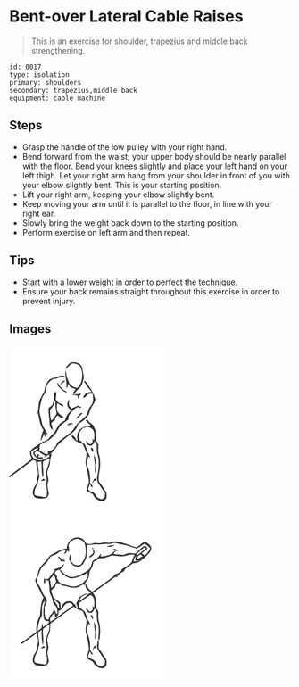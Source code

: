 # Bent-over Lateral Cable Raises
> This is an exercise for shoulder, trapezius and middle back strengthening.

``` 
id: 0017 
type: isolation 
primary: shoulders 
secondary: trapezius,middle back 
equipment: cable machine 
``` 

## Steps

 - Grasp the handle of the low pulley with your right hand.
 - Bend forward from the waist; your upper body should be nearly parallel with the floor. Bend your knees slightly and place your left hand on your left thigh. Let your right arm hang from your shoulder in front of you with your elbow slightly bent. This is your starting position.
 - Lift your right arm, keeping your elbow slightly bent.
 - Keep moving your arm until it is parallel to the floor, in line with your right ear.
 - Slowly bring the weight back down to the starting position.
 - Perform exercise on left arm and then repeat.

## Tips

 - Start with a lower weight in order to perfect the technique.
 - Ensure your back remains straight throughout this exercise in order to prevent injury.

## Images

<svg width="209pt" height="300" viewBox="0 0 209 225" xmlns="http://www.w3.org/2000/svg">
  <g fill="#FFF">
    <path d="M0 0h209v225H0v-47.06c10.69-7.96 21.39-15.9 32.07-23.87 1.27.59 2.55 1.19 3.82 1.79.04 4.51 1.1 8.88 2.36 13.19 1.28 4.43-1.11 8.66-1.15 13.06.01 5.2-4.94 8.71-5.4 13.83-1.43 4.22 1.68 9.39 6.2 9.75 3.84.53 7.93.98 11.67-.31 1.69-1.33 2.94-3.33 3.49-5.4-.39-3.72-1.52-7.33-1.84-11.05.08-2.7 1.1-5.27 1.28-7.96-.22-3.33-1.62-6.49-1.53-9.86.25-4.94 3.75-9.06 3.75-14.06.01-3.66 1.1-7.14 2.2-10.59l-1.94.19c3.24-3 6.15-6.32 8.51-10.06 2.97-4.97 8.12-7.85 12.13-11.86 6.48-5.42 15.04-10.08 16.97-19.04 5.09-2.29 9.28-6.12 12.76-10.42 2.62-3.23 2.59-7.69 4.75-11.17 1.88-3.63 5.01-6.87 5.45-11.07-1.48-7.82-5.9-14.62-10.55-20.92-1-1.39-2.02-2.76-3.07-4.12-.46.1-1.39.32-1.85.42 3.38 4.87 6.5 9.95 10.66 14.21-4.98-.01-10.84 2.55-11.46 8.12 2.88-.39 4.58-2.6 6.01-4.87 2.23-.36 4.48-.63 6.75-.73.28 3.6.9 7.26.12 10.83-.46 3.38-3.11 5.74-4.83 8.5-1.38 3.51-2.22 7.3-4.36 10.47-2.65 3.72-6.94 5.67-10.03 8.95-4.47 4.38-6.66 10.65-11.86 14.36-5.68 4.25-11.34 8.55-17.01 12.82-1.18 6.19-6.36 10.79-12.34 12.26.07.97.13 1.94.2 2.92-4.58.88-7.77-3.02-11.54-4.83.28-2.43.44-4.88.58-7.33 3.78-3.35 8.92-4.3 12.98-7.2 1.99-1.65 3.79-3.53 5.73-5.24 4.6-4.04 5.98-10.49 10.23-14.8 3.05-2.26 6.17-4.43 9.27-6.63-.31-3.04.76-6.01 2.7-8.35 2.81-3.5 5.9-7.27 10.29-8.77.99.42 1.94.91 2.86 1.49.67-.6 1.33-1.19 2.01-1.79-.76-.03-2.26-.1-3.01-.14l-1.8-1.52c-2.27 1.17-4.62 2.22-7.07 2.99-.39.27-1.17.82-1.56 1.09-1.16-1.19-2.4-2.34-3.29-3.75-.53-3.21-.05-6.47-.03-9.69-.96 3.5-3.52 7.12-1.77 10.79.74 2.33 2.99 3.45 4.93 4.62-4.2 3.79-7.6 8.45-8.72 14.1-2.78 1.63-6.08 2.8-7.98 5.55-3.16 4.19-4.85 9.42-8.83 13-3.49 2.9-5.58 7.65-10.24 8.94-3.6 1.05-6.77 3.02-9.56 5.5-3.77 2.49-7.79 4.76-10.51 8.5.03 2.95.49 5.89 2.12 8.41-.12.66-.35 1.99-.47 2.65-9.73 7.34-19.64 14.44-29.25 21.92V0m81.02 23.98c-2.36 2.31-5.01 4.86-5.31 8.35 2.61-2.81 5.21-5.75 8.55-7.73 3.89-.99 7.87.85 10.66 3.5 3.86 6.41 3.63 14.41 1.6 21.39-.74 2.93-3.04 5.03-4.54 7.56-4.38.43-8.12-2.09-11.04-5.07-1.19-2.5-1.79-5.25-3.02-7.75-1.6-3.3-.92-7.17-2.37-10.51-1.42 8.01 2.39 15.72 1.04 23.72 2.17-1 2.15-3.43 2.24-5.43 2.07 3.85 5.98 6.35 10.32 6.78-1.36 1.81-2.73 3.61-3.98 5.5l2.12.29c2.4-2.37 4.67-4.87 7.12-7.18 3.28-2.91 4.06-7.43 5.18-11.44 1.71-5.2-1.5-10.24-1.5-15.45-2.17-6.82-10.96-9.61-17.07-6.53M59.81 43.75c-4.58.57-7.99 4.14-10.23 7.93-2.6 3.92-1.32 9.15-3.94 13.05-2.46 3.63-4.52 7.57-5.77 11.77-.79 4.45-.56 9.06-1.85 13.44 2.33 8.12 2.52 17.22 7.81 24.19-2.33 4.49-3.26 9.69-3.74 14.79 2.29-3.23 2.73-7.62 5.96-10.19-.21 1.23-.64 3.68-.85 4.9 1.19-1.13 2.28-2.36 3.25-3.68.72-2.33-.94-4.36-2.21-6.13-2.97-3.62-4.51-8.2-5.14-12.78-.67-4.7-3.03-9.12-2.61-13.97.71-5.41 2.18-10.69 3.51-15.98 1.09-4.07 5.56-6.58 5.64-11.01.53-3.45.18-7.78 3.35-10.09 1.84-1.47 3.39-3.29 5.35-4.61 2-.47 4.15-.3 6.05-1.17 3.33-1.62 7.12-1.28 10.67-2.02-4.71-3.88-10.31.7-15.25 1.56m8.89 9.43c2.17-1.72 4.14-3.67 6.4-5.27-3-1.61-5.96 2.59-6.4 5.27m-4.43-3.33c.31 1.7.57 3.42 1.16 5.05 3.62 3.47 6.85 7.57 11.98 8.8-.95-2.12-3.27-2.66-5.03-3.85-1.73-1.7-3.26-3.6-5.01-5.28-.72-1.77-1.72-3.39-3.1-4.72m-4.45 16.29c.95 4.38-.01 8.88-1.65 12.98-.82 2.46-3.5 3.4-5.21 5.14-1.04 6.6 1.16 13.15.97 19.77.08 3.47.89 7.98 4.41 9.56-.18-2.96-1.24-5.73-2.18-8.5 1.61-1.64 2.9-3.85 5.39-4.18-.39-2.69 1.02-4.93 3.11-6.47 2.51 1.01 6.01 5.14 8.36 1.99-3.23-2.2-6.95-4.3-8.64-8.01-1.02-3.39-.49-7.01-.15-10.47 1.64.67 3.37 1.33 4.35 2.92 1.3.57 2.62 1.07 3.95 1.56.48-3.23-3.1-3.5-5.29-4.53-2.29-.9-3.42-3.28-4.89-5.08.29-3.06.77-6.12.87-9.19-1.54-2.43-3.77.7-3.4 2.51m32.02-.27c-2.63-.08-5.59-1.03-7.82.89 2.66.12 5.41.09 7.84 1.34.12 1.34.25 2.69.38 4.03 1.29-2.5 2.71-4.93 4.39-7.18-1.63.12-3.25.35-4.79.92m-1.97 33.27c3.74-1.72 5.97-5.49 9.03-8.13-.69.05-2.09.14-2.78.19-2.41 2.36-4.86 4.8-6.25 7.94m14.74-.23c-.45.65-1.37 1.95-1.82 2.6 1.87 2.55 4.73 4.11 6.59 6.67-2.45 1.5-5.24 1.12-7.94 1.37-3.76 1.49-7.68 3.74-9.23 7.7-1.71 3.48-.99 7.45-.62 11.14-1.89-.75-2.51-2.68-3.13-4.44-1.6-.81-3.41-4.65-4.86-1.89 1.69 4.56 6.14 7.07 10.29 9.06 1.85.76 4.49.64 5.3 2.88 1.63 3.65 3.1 7.39 4.6 11.1-.07 4.31-1.39 8.52-1.36 12.84.21 4.44 2.16 8.55 2.71 12.94.52 3.99 1.57 7.92 1.73 11.95.17 4.59-3.76 8.72-2.18 13.36 1.6 1.64 3.99 2.05 5.92 3.18 2.74 1.61 3.09 5.4 5.87 6.92 1.36.87 2.72 1.76 3.96 2.79 2.33.41 4.69.37 7.03.19 1.01-1.35 2.07-2.67 3.2-3.93.03-2.42.13-4.86-.23-7.26-2.09-3.42-4.49-6.66-6.49-10.14-1.29-2.3-3.96-4.01-3.9-6.89-.46-6.44 1.78-12.66 2.05-19.05-.07-5.13-.02-10.37-1.71-15.28-1.44-4.18-.62-8.56-.72-12.85-.01-2.68-3.35-4.1-3.15-6.76.83-6.95-.2-14.3-4.35-20.09-2.98-2.26-6.34-4.34-7.56-8.11m-26.96 8.68c2.81-.55 5.61-1.15 8.31-2.1-2.81-1.64-6.74-.89-8.31 2.1z"/>
    <path d="M61.61 73.91l.4 3.22c-.54 4.96.73 9.86 1.42 14.74-1.82 3.48-3.65 7.15-7.09 9.3-1.61-4.27-1.54-8.9-1.59-13.39.07-1.59 1.44-2.64 2.34-3.79 2.71-2.71 2.91-6.78 4.52-10.08zM97.73 112.7c4.37-4.41 13.45-3.27 15.67 2.83 1.66 3.98.47 8.34.45 12.49-.53-.67-1.58-2-2.11-2.66-.1 2.32 1.15 5.83-1.63 7.13-3.25 1.78-4.99-2.41-6.75-4.38-.33 3.01 1.38 6.22 4.57 6.68 3.69 1.09 5.74-2.94 6.65-5.81 1.05 1.95 3.03 3.63 2.92 6-.17 4.4-.31 8.95 1.28 13.14 2.64 9.77 1.09 20.07-.91 29.8-.07 3.34.64 6.82 2.8 9.46 2.92 3.71 4.85 8.1 8.02 11.63-.13 1.67-.24 3.34-.32 5.02-1.47 1.3-2.93 2.98-5.04 3.06-1.77-.69-3.49-1.51-5.1-2.5-1.86-1.83-2.45-4.74-4.78-6.16-2.41-1.61-6.08-1.75-7.52-4.52.01-2.83 1.98-5.18 2.33-7.95.49 1.26.92 2.55 1.31 3.86.97.44 1.95.88 2.94 1.32-.87-2.43-2.51-4.42-4.09-6.41.74-4.61-.1-9.27-.67-13.85-.47-4.14-3.3-7.69-3.21-11.93-.09-3.25.97-6.38 1.62-9.54.87.62 1.75 1.23 2.64 1.82-.83-3.03-2.34-5.78-4.03-8.4-1.64-4.34-1.85-10.52-7.09-12.14-.67-1.57-2.16-2.39-3.59-3.15-1.19-5.07-.64-11.33 3.64-14.84m11.53 25.68c.69 1.73 1.64 3.35 2.46 5.03 2.31-1.55.4-6.62-2.46-5.03m4.47 8.39c-.12 4.83.79 9.58 1.67 14.3-.39 3.61-.94 7.27-.33 10.9 1.7-8.28 2.33-17.33-1.34-25.2m1.19 31.96c-.44.67-1.31 2-1.74 2.67-.6 1.4-1.25 2.78-1.87 4.18 1.21-.84 1.94-2.11 2.67-3.35l2.55-.12c-.53-1.13-1.07-2.26-1.61-3.38zM29.63 143.09c2.22-2.45 5.21-3.99 8.32-5.01.26.18.79.55 1.05.74-1.92 1.58-4.08 2.82-6.21 4.1-.24.57-.72 1.72-.96 2.3 1.01 3.09 3.08 5.57 5.82 7.29 2.39-.66 6.11 1.14 7.58-1.23l-.02-.67c-2.08.08-4.16.11-6.24.14l.96-3.73c-.39-.16-1.18-.5-1.58-.66-.63 1.22-1.29 2.42-1.98 3.61-.99-1.65-1.95-3.31-2.92-4.98l4.26-3.39c3.34 2.78 6.86 5.4 10.88 7.13-.57.5-1.71 1.49-2.28 1.99 2.53-1.02 4.77-2.66 7.19-3.9.08.8.22 2.38.29 3.18-5.23 2.96-11.65 6.48-17.67 3.76-4.25-1.55-7.3-6.07-6.49-10.67zM45.43 156.04c2.95-1.3 5.94-2.53 8.85-3.94-.27 6.65-3.93 12.45-4.92 18.93-.67 3.99 1.58 7.93.66 11.9-1.67 5.98 1.77 12.05.3 18.11.16 1.93-1.46 2.86-3.03 3.38-4.4-1.55-9.32-1.01-13.52-3.23-.79-5.75 1.94-10.88 4.71-15.65.22-3.01.97-5.89 1.98-8.7-.94-6.55-1.94-13.11-2.34-19.73 1.62-.28 3.23-.55 4.85-.81.6 7.3.04 14.83 1.93 21.98 2.08-7.31-.84-14.89.53-22.24m-3.27 26.65c1.97-.34 3.94-.69 5.92-1.01l-2.1-2.34c-1.29 1.09-2.58 2.2-3.82 3.35z"/>
  </g>
  <g fill="#333">
    <path d="M81.02 23.98c6.11-3.08 14.9-.29 17.07 6.53 0 5.21 3.21 10.25 1.5 15.45-1.12 4.01-1.9 8.53-5.18 11.44-2.45 2.31-4.72 4.81-7.12 7.18l-2.12-.29c1.25-1.89 2.62-3.69 3.98-5.5-4.34-.43-8.25-2.93-10.32-6.78-.09 2-.07 4.43-2.24 5.43 1.35-8-2.46-15.71-1.04-23.72 1.45 3.34.77 7.21 2.37 10.51 1.23 2.5 1.83 5.25 3.02 7.75 2.92 2.98 6.66 5.5 11.04 5.07 1.5-2.53 3.8-4.63 4.54-7.56 2.03-6.98 2.26-14.98-1.6-21.39-2.79-2.65-6.77-4.49-10.66-3.5-3.34 1.98-5.94 4.92-8.55 7.73.3-3.49 2.95-6.04 5.31-8.35zM59.81 43.75c4.94-.86 10.54-5.44 15.25-1.56-3.55.74-7.34.4-10.67 2.02-1.9.87-4.05.7-6.05 1.17-1.96 1.32-3.51 3.14-5.35 4.61-3.17 2.31-2.82 6.64-3.35 10.09-.08 4.43-4.55 6.94-5.64 11.01-1.33 5.29-2.8 10.57-3.51 15.98-.42 4.85 1.94 9.27 2.61 13.97.63 4.58 2.17 9.16 5.14 12.78 1.27 1.77 2.93 3.8 2.21 6.13-.97 1.32-2.06 2.55-3.25 3.68.21-1.22.64-3.67.85-4.9-3.23 2.57-3.67 6.96-5.96 10.19.48-5.1 1.41-10.3 3.74-14.79-5.29-6.97-5.48-16.07-7.81-24.19 1.29-4.38 1.06-8.99 1.85-13.44 1.25-4.2 3.31-8.14 5.77-11.77 2.62-3.9 1.34-9.13 3.94-13.05 2.24-3.79 5.65-7.36 10.23-7.93z"/>
    <path d="M68.7 53.18c.44-2.68 3.4-6.88 6.4-5.27-2.26 1.6-4.23 3.55-6.4 5.27zM100.08 48.41c.46-.1 1.39-.32 1.85-.42 1.05 1.36 2.07 2.73 3.07 4.12 4.65 6.3 9.07 13.1 10.55 20.92-.44 4.2-3.57 7.44-5.45 11.07-2.16 3.48-2.13 7.94-4.75 11.17-3.48 4.3-7.67 8.13-12.76 10.42-1.93 8.96-10.49 13.62-16.97 19.04-4.01 4.01-9.16 6.89-12.13 11.86-2.36 3.74-5.27 7.06-8.51 10.06l1.94-.19c-1.1 3.45-2.19 6.93-2.2 10.59 0 5-3.5 9.12-3.75 14.06-.09 3.37 1.31 6.53 1.53 9.86-.18 2.69-1.2 5.26-1.28 7.96.32 3.72 1.45 7.33 1.84 11.05-.55 2.07-1.8 4.07-3.49 5.4-3.74 1.29-7.83.84-11.67.31-4.52-.36-7.63-5.53-6.2-9.75.46-5.12 5.41-8.63 5.4-13.83.04-4.4 2.43-8.63 1.15-13.06-1.26-4.31-2.32-8.68-2.36-13.19-1.27-.6-2.55-1.2-3.82-1.79-10.68 7.97-21.38 15.91-32.07 23.87v-2.18c9.61-7.48 19.52-14.58 29.25-21.92.12-.66.35-1.99.47-2.65-1.63-2.52-2.09-5.46-2.12-8.41 2.72-3.74 6.74-6.01 10.51-8.5 2.79-2.48 5.96-4.45 9.56-5.5 4.66-1.29 6.75-6.04 10.24-8.94 3.98-3.58 5.67-8.81 8.83-13 1.9-2.75 5.2-3.92 7.98-5.55 1.12-5.65 4.52-10.31 8.72-14.1-1.94-1.17-4.19-2.29-4.93-4.62-1.75-3.67.81-7.29 1.77-10.79-.02 3.22-.5 6.48.03 9.69.89 1.41 2.13 2.56 3.29 3.75.39-.27 1.17-.82 1.56-1.09 2.45-.77 4.8-1.82 7.07-2.99l1.8 1.52c.75.04 2.25.11 3.01.14-.68.6-1.34 1.19-2.01 1.79-.92-.58-1.87-1.07-2.86-1.49-4.39 1.5-7.48 5.27-10.29 8.77-1.94 2.34-3.01 5.31-2.7 8.35-3.1 2.2-6.22 4.37-9.27 6.63-4.25 4.31-5.63 10.76-10.23 14.8-1.94 1.71-3.74 3.59-5.73 5.24-4.06 2.9-9.2 3.85-12.98 7.2-.14 2.45-.3 4.9-.58 7.33 3.77 1.81 6.96 5.71 11.54 4.83-.07-.98-.13-1.95-.2-2.92 5.98-1.47 11.16-6.07 12.34-12.26 5.67-4.27 11.33-8.57 17.01-12.82 5.2-3.71 7.39-9.98 11.86-14.36 3.09-3.28 7.38-5.23 10.03-8.95 2.14-3.17 2.98-6.96 4.36-10.47 1.72-2.76 4.37-5.12 4.83-8.5.78-3.57.16-7.23-.12-10.83-2.27.1-4.52.37-6.75.73-1.43 2.27-3.13 4.48-6.01 4.87.62-5.57 6.48-8.13 11.46-8.12-4.16-4.26-7.28-9.34-10.66-14.21m-70.45 94.68c-.81 4.6 2.24 9.12 6.49 10.67 6.02 2.72 12.44-.8 17.67-3.76-.07-.8-.21-2.38-.29-3.18-2.42 1.24-4.66 2.88-7.19 3.9.57-.5 1.71-1.49 2.28-1.99-4.02-1.73-7.54-4.35-10.88-7.13l-4.26 3.39c.97 1.67 1.93 3.33 2.92 4.98.69-1.19 1.35-2.39 1.98-3.61.4.16 1.19.5 1.58.66l-.96 3.73c2.08-.03 4.16-.06 6.24-.14l.02.67c-1.47 2.37-5.19.57-7.58 1.23-2.74-1.72-4.81-4.2-5.82-7.29.24-.58.72-1.73.96-2.3 2.13-1.28 4.29-2.52 6.21-4.1-.26-.19-.79-.56-1.05-.74-3.11 1.02-6.1 2.56-8.32 5.01m15.8 12.95c-1.37 7.35 1.55 14.93-.53 22.24-1.89-7.15-1.33-14.68-1.93-21.98-1.62.26-3.23.53-4.85.81.4 6.62 1.4 13.18 2.34 19.73-1.01 2.81-1.76 5.69-1.98 8.7-2.77 4.77-5.5 9.9-4.71 15.65 4.2 2.22 9.12 1.68 13.52 3.23 1.57-.52 3.19-1.45 3.03-3.38 1.47-6.06-1.97-12.13-.3-18.11.92-3.97-1.33-7.91-.66-11.9.99-6.48 4.65-12.28 4.92-18.93-2.91 1.41-5.9 2.64-8.85 3.94zM64.27 49.85c1.38 1.33 2.38 2.95 3.1 4.72 1.75 1.68 3.28 3.58 5.01 5.28 1.76 1.19 4.08 1.73 5.03 3.85-5.13-1.23-8.36-5.33-11.98-8.8-.59-1.63-.85-3.35-1.16-5.05z"/>
    <path d="M59.82 66.14c-.37-1.81 1.86-4.94 3.4-2.51-.1 3.07-.58 6.13-.87 9.19 1.47 1.8 2.6 4.18 4.89 5.08 2.19 1.03 5.77 1.3 5.29 4.53-1.33-.49-2.65-.99-3.95-1.56-.98-1.59-2.71-2.25-4.35-2.92-.34 3.46-.87 7.08.15 10.47 1.69 3.71 5.41 5.81 8.64 8.01-2.35 3.15-5.85-.98-8.36-1.99-2.09 1.54-3.5 3.78-3.11 6.47-2.49.33-3.78 2.54-5.39 4.18.94 2.77 2 5.54 2.18 8.5-3.52-1.58-4.33-6.09-4.41-9.56.19-6.62-2.01-13.17-.97-19.77 1.71-1.74 4.39-2.68 5.21-5.14 1.64-4.1 2.6-8.6 1.65-12.98m1.79 7.77c-1.61 3.3-1.81 7.37-4.52 10.08-.9 1.15-2.27 2.2-2.34 3.79.05 4.49-.02 9.12 1.59 13.39 3.44-2.15 5.27-5.82 7.09-9.3-.69-4.88-1.96-9.78-1.42-14.74l-.4-3.22zM91.84 65.87c1.54-.57 3.16-.8 4.79-.92-1.68 2.25-3.1 4.68-4.39 7.18-.13-1.34-.26-2.69-.38-4.03-2.43-1.25-5.18-1.22-7.84-1.34 2.23-1.92 5.19-.97 7.82-.89zM89.87 99.14c1.39-3.14 3.84-5.58 6.25-7.94.69-.05 2.09-.14 2.78-.19-3.06 2.64-5.29 6.41-9.03 8.13zM104.61 98.91c1.22 3.77 4.58 5.85 7.56 8.11 4.15 5.79 5.18 13.14 4.35 20.09-.2 2.66 3.14 4.08 3.15 6.76.1 4.29-.72 8.67.72 12.85 1.69 4.91 1.64 10.15 1.71 15.28-.27 6.39-2.51 12.61-2.05 19.05-.06 2.88 2.61 4.59 3.9 6.89 2 3.48 4.4 6.72 6.49 10.14.36 2.4.26 4.84.23 7.26a57.151 57.151 0 0 0-3.2 3.93c-2.34.18-4.7.22-7.03-.19-1.24-1.03-2.6-1.92-3.96-2.79-2.78-1.52-3.13-5.31-5.87-6.92-1.93-1.13-4.32-1.54-5.92-3.18-1.58-4.64 2.35-8.77 2.18-13.36-.16-4.03-1.21-7.96-1.73-11.95-.55-4.39-2.5-8.5-2.71-12.94-.03-4.32 1.29-8.53 1.36-12.84-1.5-3.71-2.97-7.45-4.6-11.1-.81-2.24-3.45-2.12-5.3-2.88-4.15-1.99-8.6-4.5-10.29-9.06 1.45-2.76 3.26 1.08 4.86 1.89.62 1.76 1.24 3.69 3.13 4.44-.37-3.69-1.09-7.66.62-11.14 1.55-3.96 5.47-6.21 9.23-7.7 2.7-.25 5.49.13 7.94-1.37-1.86-2.56-4.72-4.12-6.59-6.67.45-.65 1.37-1.95 1.82-2.6m-6.88 13.79c-4.28 3.51-4.83 9.77-3.64 14.84 1.43.76 2.92 1.58 3.59 3.15 5.24 1.62 5.45 7.8 7.09 12.14 1.69 2.62 3.2 5.37 4.03 8.4-.89-.59-1.77-1.2-2.64-1.82-.65 3.16-1.71 6.29-1.62 9.54-.09 4.24 2.74 7.79 3.21 11.93.57 4.58 1.41 9.24.67 13.85 1.58 1.99 3.22 3.98 4.09 6.41-.99-.44-1.97-.88-2.94-1.32-.39-1.31-.82-2.6-1.31-3.86-.35 2.77-2.32 5.12-2.33 7.95 1.44 2.77 5.11 2.91 7.52 4.52 2.33 1.42 2.92 4.33 4.78 6.16 1.61.99 3.33 1.81 5.1 2.5 2.11-.08 3.57-1.76 5.04-3.06.08-1.68.19-3.35.32-5.02-3.17-3.53-5.1-7.92-8.02-11.63-2.16-2.64-2.87-6.12-2.8-9.46 2-9.73 3.55-20.03.91-29.8-1.59-4.19-1.45-8.74-1.28-13.14.11-2.37-1.87-4.05-2.92-6-.91 2.87-2.96 6.9-6.65 5.81-3.19-.46-4.9-3.67-4.57-6.68 1.76 1.97 3.5 6.16 6.75 4.38 2.78-1.3 1.53-4.81 1.63-7.13.53.66 1.58 1.99 2.11 2.66.02-4.15 1.21-8.51-.45-12.49-2.22-6.1-11.3-7.24-15.67-2.83zM77.65 107.59c1.57-2.99 5.5-3.74 8.31-2.1-2.7.95-5.5 1.55-8.31 2.1z"/>
    <path d="M109.26 138.38c2.86-1.59 4.77 3.48 2.46 5.03-.82-1.68-1.77-3.3-2.46-5.03zM113.73 146.77c3.67 7.87 3.04 16.92 1.34 25.2-.61-3.63-.06-7.29.33-10.9-.88-4.72-1.79-9.47-1.67-14.3zM114.92 178.73c.54 1.12 1.08 2.25 1.61 3.38l-2.55.12c-.73 1.24-1.46 2.51-2.67 3.35.62-1.4 1.27-2.78 1.87-4.18.43-.67 1.3-2 1.74-2.67zM42.16 182.69c1.24-1.15 2.53-2.26 3.82-3.35l2.1 2.34c-1.98.32-3.95.67-5.92 1.01z"/>
  </g>
</svg>

<svg width="209pt" height="300" viewBox="0 0 209 225" xmlns="http://www.w3.org/2000/svg">
  <g fill="#FFF">
    <path d="M0 0h209v225H0V0m77.28 48.32c-7.54.82-14.17 4.68-20.7 8.25-3.4 1.94-4.92 5.8-7.53 8.55-3.25 3.41-6.81 6.68-8.87 11-2.23 3.89-1.47 8.85-4.27 12.5-1.82 1.88-.99 4.49.17 6.46 3.56 6.2 5.74 13.13 9.78 19.08-3.89 7.43-3.76 16.24-4.72 24.45-3.43 6.66-5.54 14.25-4.82 21.79-6.75 5.2-13.8 10-20.67 15.03.33.31.99.93 1.32 1.25 6.56-4.73 13.21-9.34 19.66-14.22.71 3.81 2.35 7.51 1.94 11.47-.06 2.43-1.65 4.59-1.44 7.05.86 5.7-4.99 9.43-5.39 14.93-1.3 3.7.93 8.12 4.58 9.46 4.35.76 8.97 1.39 13.26.02 1.68-1.37 2.78-3.41 3.56-5.4-.62-3.66-1.49-7.29-1.98-10.98 0-3 1.52-5.81 1.34-8.81-.59-3.65-2.23-7.33-1.29-11.08.73-3.8 3.16-7.09 3.47-10.99.22-2.98.23-5.97.47-8.94 10.55-7.45 20.99-15.05 31.48-22.57 2.27 1.71 4.64 3.33 7.26 4.48 1.82.78 4.48.63 5.28 2.84 1.66 3.68 3.16 7.45 4.63 11.21-.11 5.66-2.39 11.34-.73 16.98 1.94 6.48 2.9 13.2 3.78 19.88.56 4.89-3.56 9.14-2.27 14.05 2.47 2.47 6.79 2.43 8.44 5.9 2.54 5.21 8.61 8.57 14.39 7.32 1.04-1.37 2.12-2.7 3.27-3.98-.22-3.09.78-6.74-1.52-9.26-2.11-2.92-3.89-6.06-5.89-9.05-1.22-1.84-3.35-3.44-3.21-5.87-.34-3.45 1.01-7.18-.89-10.35-.3 3.42-1.87 6.8-1.07 10.27.22 3.98 3.14 6.9 5.19 10.06 1.62 2.75 3.28 5.5 5.41 7.89-.13 1.71-.24 3.42-.31 5.14a19.955 19.955 0 0 1-4.85 3.24c-2.17-1.45-5.28-1.88-6.55-4.37-1.11-1.83-2.11-3.93-4.14-4.91-2.28-1.12-4.89-1.68-6.73-3.55-.74-3.01 1.89-5.66 2.15-8.61.48 1.28.92 2.58 1.31 3.9.99.44 2 .88 3.01 1.31-.99-2.38-2.59-4.4-4.18-6.39.66-7.3-.2-14.9-3.17-21.66-1.7-4.49-.07-9.25.91-13.7.88.64 1.77 1.28 2.67 1.9-.85-3.02-2.35-5.78-4.04-8.41-1.67-4.31-1.84-10.49-7.04-12.15-.82-1.48-2.21-2.4-3.65-3.19-.33-1.77-.79-3.53-.75-5.33 4.8-4.25 10.25-7.72 15.49-11.38.95.56 1.9 1.12 2.86 1.68 3.55 4.48 2.57 10.33 2.09 15.59-.51-.74-1.55-2.24-2.07-2.98.25 1.9.27 3.79.05 5.68-.69 1.49-2.4 1.86-3.74 2.54-1.88-1.55-3.32-3.53-4.85-5.41.13 2.97 1.34 6.37 4.71 6.84 3.76 1.12 5.8-2.99 6.75-5.89.96 2.02 3.01 3.74 2.88 6.15-.15 4.1-.31 8.33 1.04 12.28 2.31 7.23 1.74 14.92.85 22.34.52.75 1.03 1.51 1.56 2.26 1.32-8.55 1.9-17.51-.75-25.88-1.12-3.65-.61-7.44-.51-11.17.33-2.74-2.13-4.48-3.19-6.71.33-6.75.8-14.7-4.17-20.02 9.94-7.06 19.82-14.21 29.77-21.26 2.37.17 4.01-1 4.53-3.33 2.3-1.9 4.81-3.53 7.59-4.66.65-2.96 3.44-4.38 5.65-6.08 2.05-1.42 3.93-3.12 6.14-4.31 2.79-.8 5.9-.68 8.41-2.31 3.39-2.11 6.59-4.54 9.41-7.37 2.76-2.83 6.06-5.68 6.97-9.71.33-4.42-3.87-6.88-6.85-9.29-5.23-.93-8.4 4.85-12.86 6.68-3.65.11-6.8-2.02-10.23-2.95-6.57-1.8-12.98-4.95-19.95-4.64-2.44.04-4.53 1.51-6.87 2-3.38-.51-6.83-1.12-10.19-.11-4.02 1.51-8.39-.99-12.31.9-2.61 1.5-5.51.37-8.24-.1-1.86-3.34-4.4-6.75-8.39-7.56-8.72-2.87-17.76 5.64-17.64 14.29m31.77 89.83c.91 1.82 1.89 3.59 2.85 5.39 1.85-2.12.34-6.32-2.85-5.39m4.69 8.5c-.13 4.86.77 9.65 1.68 14.4-.34 3.45-.97 6.92-.33 10.39 1.84-8.15 2.09-17.01-1.35-24.79m1.27 32.03c-.47.68-1.39 2.04-1.85 2.71-.59 1.48-1.26 2.93-1.85 4.4 1.04-1.07 1.89-2.31 2.69-3.57.63-.02 1.88-.07 2.5-.09-.49-1.16-.98-2.31-1.49-3.45z"/>
    <path d="M79.42 44.25c1.91-5.25 6.89-9.03 12.54-9.01 3.03.87 5.85 2.45 8.49 4.14 2.49 6.71 3.01 14.15 1.13 21.08-1.48 3.17-3.33 6.13-5.15 9.11-3.37 1.7-7.43 1.73-10.54-.56-1.31-1.28-2.34-2.84-3.36-4.35-.12-2.87.05-5.77-.58-8.6-1.48 2-1.27 4.55-1.7 6.87 1.96 3.46 3.73 7.72 7.83 9.06 4.46 2.03 10.1-.36 12.1-4.74 1.29-3.04 3.76-5.75 3.45-9.25.49-4.91.72-9.83.36-14.76 4.66.97 9.27-1.12 13.94-.41 4.74.78 9.41-1.07 14.16-.45 4.1.68 7.94-2.75 11.96-1.13 4.64 1.73 9.73 1.46 14.36 3.21 4.22 1.6 8.64 2.57 12.92 3.97 3.74-1.99 7.03-4.72 10.81-6.63 2.71 1.8 4.99 4.12 7.42 6.25-2.27 3.4-3.8 7.46-7.41 9.73-1.46-.96-2.9-1.94-4.32-2.96 2.48-1.96 5.18-3.61 7.56-5.68.81-1.86-1.67-4.1-3.31-4.35-5.07 1.97-8.02 6.82-12.12 10.11-2.29.66-4.75-.29-7.11-.32-3.88-.83-6.99 2.65-10.84 2.31-4.03-.44-8.16-.2-12.09-1.32 1.01-1.34 2.03-2.66 3.08-3.97 1.39-.82 2.62.75 3.83 1.23-1.06-.99-2.06-2.04-2.96-3.16-1.51-.65-3.15-1.17-4.66-.18.8.39 2.39 1.18 3.19 1.58-2.21 1.85-4.2 4.07-6.83 5.34-4.13 1.62-8.54 2.46-12.98 2.59.37-1.43.71-2.86 1.01-4.3-1.85 2.1-3.44 4.43-5.4 6.44-1.91 1.55-4.45 2.19-6.21 3.93-1.5 2.97-1.66 6.48-3.46 9.31-1.32 2.32-3.56 3.9-5.78 5.27-5.99 2.93-11.88 6.93-18.79 7.07-6.62-.63-11.71-5.47-16.04-10.11 2.54-2.13 5.03-4.44 5.74-7.85-1.82 1.4-3.41 3.05-5.11 4.57-3.2 1.84-6.99 2.35-10.39 3.73.91.02 2.73.07 3.64.09-3.04 2.97-4.94 6.89-7.87 9.99-1.11 2.19-3.75 2.42-5.91 2.7-.27-.67-.8-2.01-1.07-2.67-.55 2.51-.77 5.08-.68 7.66.49-.07 1.48-.2 1.98-.27-.03-.98-.1-2.96-.13-3.94 1.52.24 3.03.48 4.55.71.93 4.52 1.22 9.14 1.31 13.74-.08 3.66 2.41 6.59 3.41 9.97 1.07 2.82.56 6.38 3.11 8.48 3.48 3.28 4.62 8.23 3.98 12.85-2.4-.38-2.43-2.93-3.12-4.76-.65.19-1.96.59-2.61.78-.01 2.77-2.55 4.06-4.05 5.99-.89 1.81-1.56 3.71-2.34 5.57-.95-.1-1.89-.24-2.82-.43-3.02-4.26-1.88-9.73-2.14-14.61-.15-3.55 2.44-6.43 3.19-9.79.19-2.08-1.29-3.69-2.35-5.29-2.5-3.24-4.25-6.98-5.63-10.81-1.42-3.89-4.46-6.97-5.83-10.89-.11-1.76.71-3.37 1.32-4.97 2.11-4.85 2.86-10.45 6.53-14.5 1.36-1.97 3.36-3.28 5.2-4.75 2.24-2.57 3.15-6.08 5.61-8.48 2.81-2.23 6.77-2.2 9.45-4.66 3-2.61 6.9-4 10.89-3.68a98.6 98.6 0 0 0-2.3 4.45c2.58-.34 3.47-2.83 4.63-4.75.24.61.72 1.83.96 2.45 2.08-2.62 1.04-6.07.35-8.99m51.33.89c3.81 1.82 7.9.65 11.35-1.43-3.81.27-7.59.84-11.35 1.43m-19.31 2.1c.49 2.31.97 4.63 1.53 6.93-1.6 1.82-3.41 3.46-5.45 4.77.05.44.16 1.31.21 1.75 3.3-1.52 6.46-3.83 6.96-7.7-.7-.9-1.41-1.8-2.11-2.71.02-.8.05-2.41.07-3.21-.3.04-.9.13-1.21.17m-46.31 11.9c.96 1.52 2.08 2.92 3.26 4.29.2.77.4 1.55.61 2.34.35-.14 1.06-.42 1.42-.55 1.6.26 3.21.44 4.83.55-1.04-2.01-3.03-2.68-5.18-2.75-1.4-1.59-2.46-3.97-4.94-3.88z"/>
    <path d="M170.53 57c3.22-3.57 6.54-7.17 10.53-9.9.76.18 2.28.53 3.04.71-3.89 3.06-7.76 6.16-11.56 9.33-.35.02-1.06.07-1.41.1l-.6-.24zM158.45 57.59c3.15-1.25 6.61-1.09 9.92-.74-1.81 3.22-3.13 6.67-4.07 10.23-4.16 3.19-8.15 6.76-13.02 8.84-.68 3.87-5 6.04-8.51 6.84-1.86 3.19-5.2 4.93-8.06 7.06-7.74 5.59-15.49 11.15-23.24 16.73-1.66-1.37-3.49-2.56-4.98-4.13-1.11-1.95-1.96-4.03-3.07-5.99-.76.51-1.52 1.02-2.27 1.55l1.51.22c-1.12 4.98 4.72 6.56 6.78 10.12-.58.13-1.76.38-2.35.51-3.56 4.36-8.8 6.89-13.25 10.23.99-2.51 2.11-5.25 4.54-6.71 2.56-1.4 5.38-2.23 8.02-3.48-4.18-.24-8.07 1.7-11.23 4.26-2.79 2.28-3.31 6.07-5.29 8.92.94 2.03 1.56 4.18 2.04 6.35-2.62-.59-2.76-3.4-3.69-5.44l-.71.82c-1.14-1.31-1.99-2.92-3.43-3.92-4.18-1.51-9.34-.56-11.95 3.27-1.77 1.35-2.02 3.84-.41 5.38 1.74-3.5 5.01-7.51 9.38-6.88 2.36-.47 3.16 2.1 4.37 3.54-9.99 7.42-20.26 14.44-30.19 21.93-.2-.9-.59-2.69-.78-3.58 1.2-3.53 3.57-6.46 6.44-8.79.19 1.68.28 3.37.54 5.04 4.15 1.63 4.62-4.53 4.65-7.29 1.95-.55 3.35-1.94 4.56-3.5-.54-.5-1.08-1-1.61-1.51-.14-2.22-.46-4.43-.8-6.64-2.82-1.88-5.44-4.09-8.56-5.48-1.6-3.27-2.37-6.86-3.6-10.27 1.62-1.62 2.93-3.8 5.38-4.22-.22-2.43.77-4.66 2.66-6.18 3.63 1.33 6.77 4.03 10.82 4.04 6.22 1.99 13.44 4.05 19.51.5 2.06-.97 4.11-3.76 6.52-1.77.86-3.78 3.82-6.43 5.51-9.79.94-3.93.7-8.32 3.35-11.67 2.23-2.86 2.51-6.51 3.31-9.91 2.99-.85 5.63-2.55 7.83-4.72 5.56.59 10.82-1.53 15.87-3.51 7.12-.39 14.6 2.54 21.56-.26zM171.44 60.34c1.46-1.41 2.93-2.8 4.43-4.17 1.17.69 2.33 1.38 3.49 2.08-2.47 1.89-5.21 3.36-8.07 4.56.04-.62.11-1.85.15-2.47z"/>
    <path d="M167.78 61.98c.99-1.19 1.36-3.27 2.95-3.78-.27.45-.81 1.36-1.09 1.82-.11 1.56-.2 3.12-.25 4.68 1.85-.1 3.7-.19 5.56-.25-2.5 1.08-5.21 1.38-7.91 1.2.23-1.23.47-2.45.74-3.67zM62.46 78.48c1.49-.56 2.98-1.15 4.46-1.76 3.13 5.86 8.93 9.8 15.12 11.81 4.42.18 8.84-.91 12.81-2.84 3.71-1.28 7.48-2.72 10.36-5.51-.41 2.96 1.13 6.48-1.18 8.92-3.31 3.9-7.1 7.66-12.11 9.21-6.85 3.19-13.84-1.38-20.69-2.15-1.76-.82-3.26-2.08-4.84-3.2-.76-1.72-1.63-3.39-2.52-5.05.14-.61.27-1.23.41-1.84-1.3-1.47-2.44-3.08-3.36-4.82.51-.92 1.03-1.85 1.54-2.77zM54.4 89.89c1.72-1.77 3.25-3.7 4.59-5.76 3.29 1.71 2.77 5.77 3.99 8.76-1.84 3.12-3.53 6.44-6.76 8.35-.57-3.79-.7-7.66-1.82-11.35zM59.97 116.55c1.77 1.69 3.72 3.17 5.52 4.83 1.12 1.74 1.22 3.88 1.61 5.85-.61.71-1.28 1.92-1.76.36-.86-4.12-4.44-6.94-5.37-11.04zM43.72 139.11c1.05-6.85-2.05-15.49 4.44-20.41-2.38 7.46-3.36 15.5-1.84 23.24.59 3.27 4.14 4.59 7.11 3.98-.22 4.38-5.49 5.57-8.18 8.28-.46-2.2-.8-4.42-1.09-6.64-.32 2.52-.44 5.07-.98 7.56-1.38 1.77-3.37 2.92-5.09 4.33.03-6.61 1.61-13.12 4.57-19.03.26-.33.79-.98 1.06-1.31zM45.41 156.38c2.61-2.23 5.57-4.02 8.24-6.19 1.46 7.44-3.35 13.89-4.3 21.01-.48 3.61 1.17 7.14.88 10.73-2.09 6.31 1.58 12.72.1 19.12.18 1.92-1.46 2.8-2.97 3.4-4.32-1.76-9.54-.65-13.44-3.43-1.25-5.72 2.04-10.77 4.55-15.58.23-2.97 1-5.8 1.98-8.58-.79-5.24-1.57-10.48-1.76-15.78 1.51-1.08 3.01-2.16 4.52-3.24.01 6.9.13 13.94 1.73 20.67 1.89-7.3-.76-14.82.47-22.13m-3.27 26.33c1.97-.36 3.93-.74 5.91-1.07-.68-.77-1.36-1.54-2.04-2.3-1.31 1.1-2.61 2.21-3.87 3.37z"/>
  </g>
  <g fill="#333">
    <path d="M77.28 48.32c-.12-8.65 8.92-17.16 17.64-14.29 3.99.81 6.53 4.22 8.39 7.56 2.73.47 5.63 1.6 8.24.1 3.92-1.89 8.29.61 12.31-.9 3.36-1.01 6.81-.4 10.19.11 2.34-.49 4.43-1.96 6.87-2 6.97-.31 13.38 2.84 19.95 4.64 3.43.93 6.58 3.06 10.23 2.95 4.46-1.83 7.63-7.61 12.86-6.68 2.98 2.41 7.18 4.87 6.85 9.29-.91 4.03-4.21 6.88-6.97 9.71-2.82 2.83-6.02 5.26-9.41 7.37-2.51 1.63-5.62 1.51-8.41 2.31-2.21 1.19-4.09 2.89-6.14 4.31-2.21 1.7-5 3.12-5.65 6.08-2.78 1.13-5.29 2.76-7.59 4.66-.52 2.33-2.16 3.5-4.53 3.33-9.95 7.05-19.83 14.2-29.77 21.26 4.97 5.32 4.5 13.27 4.17 20.02 1.06 2.23 3.52 3.97 3.19 6.71-.1 3.73-.61 7.52.51 11.17 2.65 8.37 2.07 17.33.75 25.88-.53-.75-1.04-1.51-1.56-2.26.89-7.42 1.46-15.11-.85-22.34-1.35-3.95-1.19-8.18-1.04-12.28.13-2.41-1.92-4.13-2.88-6.15-.95 2.9-2.99 7.01-6.75 5.89-3.37-.47-4.58-3.87-4.71-6.84 1.53 1.88 2.97 3.86 4.85 5.41 1.34-.68 3.05-1.05 3.74-2.54.22-1.89.2-3.78-.05-5.68.52.74 1.56 2.24 2.07 2.98.48-5.26 1.46-11.11-2.09-15.59-.96-.56-1.91-1.12-2.86-1.68-5.24 3.66-10.69 7.13-15.49 11.38-.04 1.8.42 3.56.75 5.33 1.44.79 2.83 1.71 3.65 3.19 5.2 1.66 5.37 7.84 7.04 12.15 1.69 2.63 3.19 5.39 4.04 8.41-.9-.62-1.79-1.26-2.67-1.9-.98 4.45-2.61 9.21-.91 13.7 2.97 6.76 3.83 14.36 3.17 21.66 1.59 1.99 3.19 4.01 4.18 6.39-1.01-.43-2.02-.87-3.01-1.31a57.56 57.56 0 0 0-1.31-3.9c-.26 2.95-2.89 5.6-2.15 8.61 1.84 1.87 4.45 2.43 6.73 3.55 2.03.98 3.03 3.08 4.14 4.91 1.27 2.49 4.38 2.92 6.55 4.37 1.77-.83 3.39-1.93 4.85-3.24.07-1.72.18-3.43.31-5.14-2.13-2.39-3.79-5.14-5.41-7.89-2.05-3.16-4.97-6.08-5.19-10.06-.8-3.47.77-6.85 1.07-10.27 1.9 3.17.55 6.9.89 10.35-.14 2.43 1.99 4.03 3.21 5.87 2 2.99 3.78 6.13 5.89 9.05 2.3 2.52 1.3 6.17 1.52 9.26a62.256 62.256 0 0 0-3.27 3.98c-5.78 1.25-11.85-2.11-14.39-7.32-1.65-3.47-5.97-3.43-8.44-5.9-1.29-4.91 2.83-9.16 2.27-14.05-.88-6.68-1.84-13.4-3.78-19.88-1.66-5.64.62-11.32.73-16.98-1.47-3.76-2.97-7.53-4.63-11.21-.8-2.21-3.46-2.06-5.28-2.84-2.62-1.15-4.99-2.77-7.26-4.48-10.49 7.52-20.93 15.12-31.48 22.57-.24 2.97-.25 5.96-.47 8.94-.31 3.9-2.74 7.19-3.47 10.99-.94 3.75.7 7.43 1.29 11.08.18 3-1.34 5.81-1.34 8.81.49 3.69 1.36 7.32 1.98 10.98-.78 1.99-1.88 4.03-3.56 5.4-4.29 1.37-8.91.74-13.26-.02-3.65-1.34-5.88-5.76-4.58-9.46.4-5.5 6.25-9.23 5.39-14.93-.21-2.46 1.38-4.62 1.44-7.05.41-3.96-1.23-7.66-1.94-11.47-6.45 4.88-13.1 9.49-19.66 14.22-.33-.32-.99-.94-1.32-1.25 6.87-5.03 13.92-9.83 20.67-15.03-.72-7.54 1.39-15.13 4.82-21.79.96-8.21.83-17.02 4.72-24.45-4.04-5.95-6.22-12.88-9.78-19.08-1.16-1.97-1.99-4.58-.17-6.46 2.8-3.65 2.04-8.61 4.27-12.5 2.06-4.32 5.62-7.59 8.87-11 2.61-2.75 4.13-6.61 7.53-8.55 6.53-3.57 13.16-7.43 20.7-8.25m2.14-4.07c.69 2.92 1.73 6.37-.35 8.99-.24-.62-.72-1.84-.96-2.45-1.16 1.92-2.05 4.41-4.63 4.75a98.6 98.6 0 0 1 2.3-4.45c-3.99-.32-7.89 1.07-10.89 3.68-2.68 2.46-6.64 2.43-9.45 4.66-2.46 2.4-3.37 5.91-5.61 8.48-1.84 1.47-3.84 2.78-5.2 4.75-3.67 4.05-4.42 9.65-6.53 14.5-.61 1.6-1.43 3.21-1.32 4.97 1.37 3.92 4.41 7 5.83 10.89 1.38 3.83 3.13 7.57 5.63 10.81 1.06 1.6 2.54 3.21 2.35 5.29-.75 3.36-3.34 6.24-3.19 9.79.26 4.88-.88 10.35 2.14 14.61.93.19 1.87.33 2.82.43.78-1.86 1.45-3.76 2.34-5.57 1.5-1.93 4.04-3.22 4.05-5.99.65-.19 1.96-.59 2.61-.78.69 1.83.72 4.38 3.12 4.76.64-4.62-.5-9.57-3.98-12.85-2.55-2.1-2.04-5.66-3.11-8.48-1-3.38-3.49-6.31-3.41-9.97-.09-4.6-.38-9.22-1.31-13.74-1.52-.23-3.03-.47-4.55-.71.03.98.1 2.96.13 3.94-.5.07-1.49.2-1.98.27-.09-2.58.13-5.15.68-7.66.27.66.8 2 1.07 2.67 2.16-.28 4.8-.51 5.91-2.7 2.93-3.1 4.83-7.02 7.87-9.99-.91-.02-2.73-.07-3.64-.09 3.4-1.38 7.19-1.89 10.39-3.73 1.7-1.52 3.29-3.17 5.11-4.57-.71 3.41-3.2 5.72-5.74 7.85 4.33 4.64 9.42 9.48 16.04 10.11 6.91-.14 12.8-4.14 18.79-7.07 2.22-1.37 4.46-2.95 5.78-5.27 1.8-2.83 1.96-6.34 3.46-9.31 1.76-1.74 4.3-2.38 6.21-3.93 1.96-2.01 3.55-4.34 5.4-6.44-.3 1.44-.64 2.87-1.01 4.3 4.44-.13 8.85-.97 12.98-2.59 2.63-1.27 4.62-3.49 6.83-5.34-.8-.4-2.39-1.19-3.19-1.58 1.51-.99 3.15-.47 4.66.18.9 1.12 1.9 2.17 2.96 3.16-1.21-.48-2.44-2.05-3.83-1.23-1.05 1.31-2.07 2.63-3.08 3.97 3.93 1.12 8.06.88 12.09 1.32 3.85.34 6.96-3.14 10.84-2.31 2.36.03 4.82.98 7.11.32 4.1-3.29 7.05-8.14 12.12-10.11 1.64.25 4.12 2.49 3.31 4.35-2.38 2.07-5.08 3.72-7.56 5.68 1.42 1.02 2.86 2 4.32 2.96 3.61-2.27 5.14-6.33 7.41-9.73-2.43-2.13-4.71-4.45-7.42-6.25-3.78 1.91-7.07 4.64-10.81 6.63-4.28-1.4-8.7-2.37-12.92-3.97-4.63-1.75-9.72-1.48-14.36-3.21-4.02-1.62-7.86 1.81-11.96 1.13-4.75-.62-9.42 1.23-14.16.45-4.67-.71-9.28 1.38-13.94.41.36 4.93.13 9.85-.36 14.76.31 3.5-2.16 6.21-3.45 9.25-2 4.38-7.64 6.77-12.1 4.74-4.1-1.34-5.87-5.6-7.83-9.06.43-2.32.22-4.87 1.7-6.87.63 2.83.46 5.73.58 8.6 1.02 1.51 2.05 3.07 3.36 4.35 3.11 2.29 7.17 2.26 10.54.56 1.82-2.98 3.67-5.94 5.15-9.11 1.88-6.93 1.36-14.37-1.13-21.08-2.64-1.69-5.46-3.27-8.49-4.14-5.65-.02-10.63 3.76-12.54 9.01M170.53 57l.6.24c.35-.03 1.06-.08 1.41-.1 3.8-3.17 7.67-6.27 11.56-9.33-.76-.18-2.28-.53-3.04-.71-3.99 2.73-7.31 6.33-10.53 9.9m-12.08.59c-6.96 2.8-14.44-.13-21.56.26-5.05 1.98-10.31 4.1-15.87 3.51-2.2 2.17-4.84 3.87-7.83 4.72-.8 3.4-1.08 7.05-3.31 9.91-2.65 3.35-2.41 7.74-3.35 11.67-1.69 3.36-4.65 6.01-5.51 9.79-2.41-1.99-4.46.8-6.52 1.77-6.07 3.55-13.29 1.49-19.51-.5-4.05-.01-7.19-2.71-10.82-4.04-1.89 1.52-2.88 3.75-2.66 6.18-2.45.42-3.76 2.6-5.38 4.22 1.23 3.41 2 7 3.6 10.27 3.12 1.39 5.74 3.6 8.56 5.48.34 2.21.66 4.42.8 6.64.53.51 1.07 1.01 1.61 1.51-1.21 1.56-2.61 2.95-4.56 3.5-.03 2.76-.5 8.92-4.65 7.29-.26-1.67-.35-3.36-.54-5.04-2.87 2.33-5.24 5.26-6.44 8.79.19.89.58 2.68.78 3.58 9.93-7.49 20.2-14.51 30.19-21.93-1.21-1.44-2.01-4.01-4.37-3.54-4.37-.63-7.64 3.38-9.38 6.88-1.61-1.54-1.36-4.03.41-5.38 2.61-3.83 7.77-4.78 11.95-3.27 1.44 1 2.29 2.61 3.43 3.92l.71-.82c.93 2.04 1.07 4.85 3.69 5.44-.48-2.17-1.1-4.32-2.04-6.35 1.98-2.85 2.5-6.64 5.29-8.92 3.16-2.56 7.05-4.5 11.23-4.26-2.64 1.25-5.46 2.08-8.02 3.48-2.43 1.46-3.55 4.2-4.54 6.71 4.45-3.34 9.69-5.87 13.25-10.23.59-.13 1.77-.38 2.35-.51-2.06-3.56-7.9-5.14-6.78-10.12l-1.51-.22c.75-.53 1.51-1.04 2.27-1.55 1.11 1.96 1.96 4.04 3.07 5.99 1.49 1.57 3.32 2.76 4.98 4.13 7.75-5.58 15.5-11.14 23.24-16.73 2.86-2.13 6.2-3.87 8.06-7.06 3.51-.8 7.83-2.97 8.51-6.84 4.87-2.08 8.86-5.65 13.02-8.84.94-3.56 2.26-7.01 4.07-10.23-3.31-.35-6.77-.51-9.92.74m12.99 2.75c-.04.62-.11 1.85-.15 2.47 2.86-1.2 5.6-2.67 8.07-4.56-1.16-.7-2.32-1.39-3.49-2.08-1.5 1.37-2.97 2.76-4.43 4.17m-3.66 1.64c-.27 1.22-.51 2.44-.74 3.67 2.7.18 5.41-.12 7.91-1.2-1.86.06-3.71.15-5.56.25.05-1.56.14-3.12.25-4.68.28-.46.82-1.37 1.09-1.82-1.59.51-1.96 2.59-2.95 3.78M62.46 78.48c-.51.92-1.03 1.85-1.54 2.77.92 1.74 2.06 3.35 3.36 4.82-.14.61-.27 1.23-.41 1.84.89 1.66 1.76 3.33 2.52 5.05 1.58 1.12 3.08 2.38 4.84 3.2 6.85.77 13.84 5.34 20.69 2.15 5.01-1.55 8.8-5.31 12.11-9.21 2.31-2.44.77-5.96 1.18-8.92-2.88 2.79-6.65 4.23-10.36 5.51-3.97 1.93-8.39 3.02-12.81 2.84-6.19-2.01-11.99-5.95-15.12-11.81-1.48.61-2.97 1.2-4.46 1.76M54.4 89.89c1.12 3.69 1.25 7.56 1.82 11.35 3.23-1.91 4.92-5.23 6.76-8.35-1.22-2.99-.7-7.05-3.99-8.76a37.925 37.925 0 0 1-4.59 5.76m5.57 26.66c.93 4.1 4.51 6.92 5.37 11.04.48 1.56 1.15.35 1.76-.36-.39-1.97-.49-4.11-1.61-5.85-1.8-1.66-3.75-3.14-5.52-4.83m-16.25 22.56c-.27.33-.8.98-1.06 1.31a42.947 42.947 0 0 0-4.57 19.03c1.72-1.41 3.71-2.56 5.09-4.33.54-2.49.66-5.04.98-7.56.29 2.22.63 4.44 1.09 6.64 2.69-2.71 7.96-3.9 8.18-8.28-2.97.61-6.52-.71-7.11-3.98-1.52-7.74-.54-15.78 1.84-23.24-6.49 4.92-3.39 13.56-4.44 20.41m1.69 17.27c-1.23 7.31 1.42 14.83-.47 22.13-1.6-6.73-1.72-13.77-1.73-20.67-1.51 1.08-3.01 2.16-4.52 3.24.19 5.3.97 10.54 1.76 15.78-.98 2.78-1.75 5.61-1.98 8.58-2.51 4.81-5.8 9.86-4.55 15.58 3.9 2.78 9.12 1.67 13.44 3.43 1.51-.6 3.15-1.48 2.97-3.4 1.48-6.4-2.19-12.81-.1-19.12.29-3.59-1.36-7.12-.88-10.73.95-7.12 5.76-13.57 4.3-21.01-2.67 2.17-5.63 3.96-8.24 6.19z"/>
    <path d="M130.75 45.14c3.76-.59 7.54-1.16 11.35-1.43-3.45 2.08-7.54 3.25-11.35 1.43zM111.44 47.24c.31-.04.91-.13 1.21-.17-.02.8-.05 2.41-.07 3.21.7.91 1.41 1.81 2.11 2.71-.5 3.87-3.66 6.18-6.96 7.7-.05-.44-.16-1.31-.21-1.75 2.04-1.31 3.85-2.95 5.45-4.77-.56-2.3-1.04-4.62-1.53-6.93zM65.13 59.14c2.48-.09 3.54 2.29 4.94 3.88 2.15.07 4.14.74 5.18 2.75-1.62-.11-3.23-.29-4.83-.55-.36.13-1.07.41-1.42.55-.21-.79-.41-1.57-.61-2.34-1.18-1.37-2.3-2.77-3.26-4.29zM109.05 138.15c3.19-.93 4.7 3.27 2.85 5.39-.96-1.8-1.94-3.57-2.85-5.39zM113.74 146.65c3.44 7.78 3.19 16.64 1.35 24.79-.64-3.47-.01-6.94.33-10.39-.91-4.75-1.81-9.54-1.68-14.4zM115.01 178.68c.51 1.14 1 2.29 1.49 3.45-.62.02-1.87.07-2.5.09-.8 1.26-1.65 2.5-2.69 3.57.59-1.47 1.26-2.92 1.85-4.4.46-.67 1.38-2.03 1.85-2.71zM42.14 182.71c1.26-1.16 2.56-2.27 3.87-3.37.68.76 1.36 1.53 2.04 2.3-1.98.33-3.94.71-5.91 1.07z"/>
  </g>
</svg>

